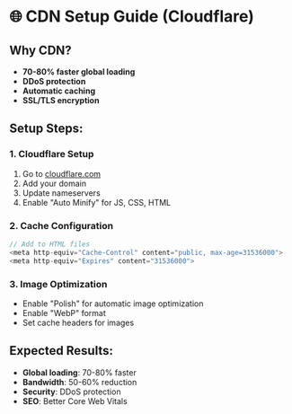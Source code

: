 # 🌐 CDN Setup Guide (Cloudflare)

## Why CDN?
- **70-80% faster global loading**
- **DDoS protection**
- **Automatic caching**
- **SSL/TLS encryption**

## Setup Steps:

### 1. Cloudflare Setup
1. Go to [cloudflare.com](https://cloudflare.com)
2. Add your domain
3. Update nameservers
4. Enable "Auto Minify" for JS, CSS, HTML

### 2. Cache Configuration
```javascript
// Add to HTML files
<meta http-equiv="Cache-Control" content="public, max-age=31536000">
<meta http-equiv="Expires" content="31536000">
```

### 3. Image Optimization
- Enable "Polish" for automatic image optimization
- Enable "WebP" format
- Set cache headers for images

## Expected Results:
- **Global loading**: 70-80% faster
- **Bandwidth**: 50-60% reduction
- **Security**: DDoS protection
- **SEO**: Better Core Web Vitals
